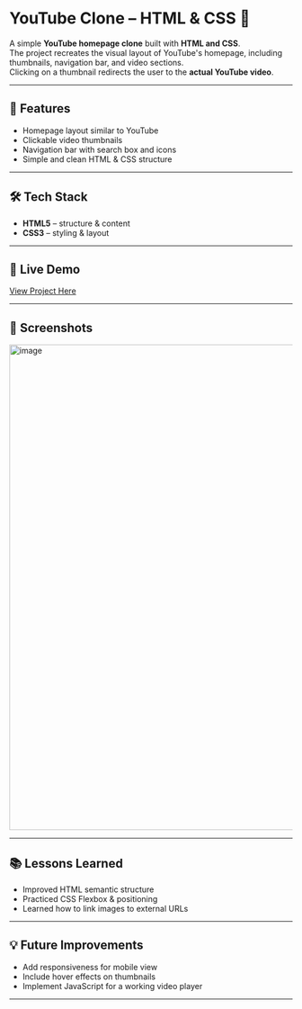 # YouTube Clone – HTML & CSS 🎥

A simple **YouTube homepage clone** built with **HTML and CSS**.  
The project recreates the visual layout of YouTube's homepage, including thumbnails, navigation bar, and video sections.  
Clicking on a thumbnail redirects the user to the **actual YouTube video**.

---

## 📌 Features
- Homepage layout similar to YouTube
- Clickable video thumbnails
- Navigation bar with search box and icons
- Simple and clean HTML & CSS structure

---

## 🛠️ Tech Stack
- **HTML5** – structure & content
- **CSS3** – styling & layout

---

## 🚀 Live Demo
[View Project Here](https://syamtan-sai.github.io/youtube-clone-html-css/)

---

## 📸 Screenshots
<img width="1919" height="863" alt="image" src="https://github.com/user-attachments/assets/61166887-2754-4ef1-86c7-257e83f900b5" />


---

## 📚 Lessons Learned
- Improved HTML semantic structure
- Practiced CSS Flexbox & positioning
- Learned how to link images to external URLs

---

## 💡 Future Improvements
- Add responsiveness for mobile view
- Include hover effects on thumbnails
- Implement JavaScript for a working video player

---

